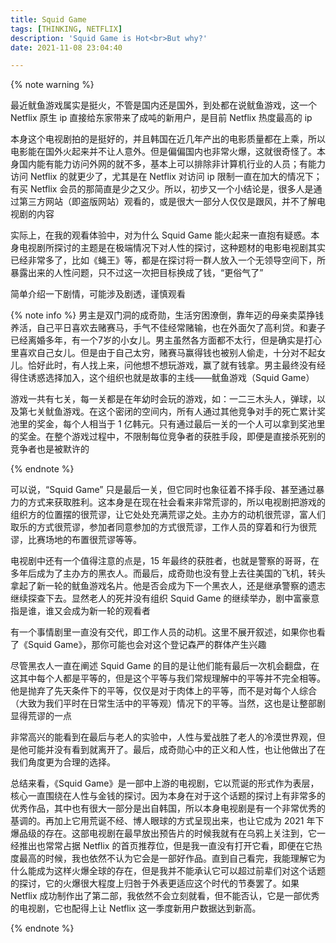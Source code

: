 ```yaml
---
title: Squid Game
tags: [THINKING, NETFLIX]
description: 'Squid Game is Hot<br>But why?'
date: 2021-11-08 23:04:40

---
```


{% note warning %}

最近鱿鱼游戏属实是挺火，不管是国内还是国外，到处都在说鱿鱼游戏，这一个 Netflix 原生 ip 直接给东家带来了成吨的新用户，是目前 Netflix 热度最高的 ip

本身这个电视剧拍的是挺好的，并且韩国在近几年产出的电影质量都在上乘，所以电影能在国外火起来并不让人意外。但是偏偏国内也非常火爆，这就很奇怪了。本身国内能有能力访问外网的就不多，基本上可以排除非计算机行业的人员；有能力访问 Netflix 的就更少了，尤其是在 Netflix 对访问 ip 限制一直在加大的情况下；有买 Netflix 会员的那简直是少之又少。所以，初步又一个小结论是，很多人是通过第三方网站（即盗版网站）观看的，或是很大一部分人仅仅是跟风，并不了解电视剧的内容

实际上，在我的观看体验中，对为什么 Squid Game 能火起来一直抱有疑惑。本身电视剧所探讨的主题是在极端情况下对人性的探讨，这种题材的电影电视剧其实已经非常多了，比如《蝇王》等，都是在探讨将一群人放入一个无领导空间下，所暴露出来的人性问题，只不过这一次把目标换成了钱，“更俗气了”

简单介绍一下剧情，可能涉及剧透，谨慎观看

{% note info %}
男主是双门洞的成奇勋，生活穷困潦倒，靠年迈的母亲卖菜挣钱养活，自己平日喜欢去赌赛马，手气不佳经常赌输，也在外面欠了高利贷。和妻子已经离婚多年，有一个7岁的小女儿。男主虽然各方面都不太行，但是确实是打心里喜欢自己女儿。但是由于自己太穷，赌赛马赢得钱也被别人偷走，十分对不起女儿。恰好此时，有人找上来，问他想不想玩游戏，赢了就有钱拿。男主最终没有经得住诱惑选择加入，这个组织也就是故事的主线——鱿鱼游戏（Squid Game）

游戏一共有七关，每一关都是在年幼时会玩的游戏，如：一二三木头人，弹球，以及第七关鱿鱼游戏。在这个密闭的空间内，所有人通过其他竞争对手的死亡累计奖池里的奖金，每个人相当于 1 亿韩元。只有通过最后一关的一个人可以拿到奖池里的奖金。在整个游戏过程中，不限制每位竞争者的获胜手段，即便是直接杀死别的竞争者也是被默许的

{% endnote %}

可以说，“Squid Game” 只是最后一关，但它同时也象征着不择手段、甚至通过暴力的方式来获取胜利。这本身是在现在社会看来非常荒谬的，所以电视剧把游戏的组织方的位置摆的很荒谬，让它处处充满荒谬之处。主办方的动机很荒谬，富人们取乐的方式很荒谬，参加者同意参加的方式很荒谬，工作人员的穿着和行为很荒谬，比赛场地的布置很荒谬等等。

电视剧中还有一个值得注意的点是，15 年最终的获胜者，也就是警察的哥哥，在多年后成为了主办方的黑衣人。而最后，成奇勋也没有登上去往美国的飞机，转头拿起了新一轮的鱿鱼游戏名片。他是否会成为下一个黑衣人，还是继承警察的遗志继续探查下去。显然老人的死并没有组织 Squid Game 的继续举办，剧中富豪意指是谁，谁又会成为新一轮的观看者

有一个事情剧里一直没有交代，即工作人员的动机。这里不展开叙述，如果你也看了《Squid Game》，那你可能也会对这个登记森严的群体产生兴趣

尽管黑衣人一直在阐述 Squid Game 的目的是让他们能有最后一次机会翻盘，在这其中每个人都是平等的，但是这个平等与我们常规理解中的平等并不完全相等。他是抛弃了先天条件下的平等，仅仅是对于肉体上的平等，而不是对每个人综合（大致为我们平时在日常生活中的平等观）情况下的平等。当然，这也是让整部剧显得荒谬的一点

非常高兴的能看到在最后与老人的实验中，人性与爱战胜了老人的冷漠世界观，但是他可能并没有看到就离开了。最后，成奇勋心中的正义和人性，也让他做出了在我们角度更为合理的选择。

总结来看，《Squid Game》是一部中上游的电视剧，它以荒诞的形式作为表层，核心一直围绕在人性与金钱的探讨。因为本身在对于这个话题的探讨上有非常多的优秀作品，其中也有很大一部分是出自韩国，所以本身电视剧是有一个非常优秀的基调的。再加上它用荒诞不经、博人眼球的方式呈现出来，也让它成为 2021 年下爆品级的存在。这部电视剧在最早放出预告片的时候我就有在乌鸦上关注到，它一经推出也常常占据 Netflix 的首页推荐位，但是我一直没有打开它看，即便在它热度最高的时候，我也依然不认为它会是一部好作品。直到自己看完，我能理解它为什么能成为这样火爆全球的存在，但是我并不能承认它可以超过前辈们对这个话题的探讨，它的火爆很大程度上归咎于外表更适应这个时代的节奏罢了。如果 Netflix 成功制作出了第二部，我依然不会立刻就看，但不能否认，它是一部优秀的电视剧，它也配得上让 Netflix 这一季度新用户数据达到新高。

{% endnote %}
